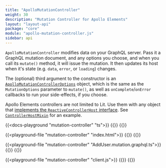 ```yaml
---
title: "ApolloMutationController"
weight: 30
description: "Mutation Controller for Apollo Elements"
layout: "layout-api"
package: "core"
module: "apollo-mutation-controller.js"
sidebar: api
---
```


<!-- ----------------------------------------------------------------------------------------
     Welcome! This file includes automatically generated API documentation.
     To edit the docs that appear within, find the original source file under `packages/*`,
     corresponding to the package name and module in this YAML front-matter block.
     Thank you for your interest in Apollo Elements 😁
------------------------------------------------------------------------------------------ -->


`ApolloMutationController` modifies data on your GraphQL server. Pass it a GraphQL mutation document, and any options you choose, and when you call its `mutate()` method, it will issue the mutation. It then updates its host when it's state (e.g. `data`, `error`, or `loading`) changes.

The (optional) third argument to the constructor is an [`ApolloMutationControllerOptions`](#options) object, which is the same as the `MutationOptions` parameter to `mutate()`, as well as `onComplete`/`onError` callbacks to run your side-effects, if you choose.

<inline-notification type="tip">

Apollo Elements controllers are not limited to Lit. Use them with any object that [implements the `ReactiveControllerHost` interface](https://lit.dev/docs/composition/controllers/). See [`ControllerHostMixin`](/api/libraries/mixins/controller-host-mixin/) for an example.

</inline-notification>

{{<docs-playground "mutation-controller" "ts">}}
{{<include add-user.ts>}}
{{</docs-playground>}}

{{<playground-file "mutation-controller" "index.html">}}
{{<include index.html>}}
{{</playground-file>}}

{{<playground-file "mutation-controller" "AddUser.mutation.graphql.ts">}}
{{<include AddUser.mutation.graphql.ts>}}
{{</playground-file>}}

{{<playground-file "mutation-controller" "client.js">}}
{{<include client.js>}}
{{</playground-file>}}
